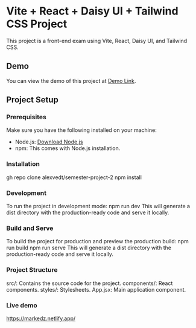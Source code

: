# Vite + React + Daisy UI + Tailwind CSS Project

This project is a front-end exam using Vite, React, Daisy UI, and Tailwind CSS.

## Demo

You can view the demo of this project at [Demo Link](https://your-demo-link.com).

## Project Setup

### Prerequisites

Make sure you have the following installed on your machine:

- Node.js: [Download Node.js](https://nodejs.org/)
- npm: This comes with Node.js installation.

### Installation

gh repo clone alexvedt/semester-project-2
npm install


### Development
To run the project in development mode:
npm run dev
This will generate a dist directory with the production-ready code and serve it locally.



### Build and Serve

To build the project for production and preview the production build:
npm run build
npm run serve
This will generate a dist directory with the production-ready code and serve it locally.

### Project Structure

src/: Contains the source code for the project.
components/: React components.
styles/: Stylesheets.
App.jsx: Main application component.

### Live demo
https://markedz.netlify.app/
